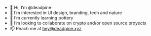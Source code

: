 - 👋 Hi, I’m @deadpine
- 👀 I’m interested in UI design, branding, tech and nature
- 🌱 I’m currently learning pottery
- 💞️ I’m looking to collaborate on crypto and/or open source proyects
- 📫 Reach me at hey@deadpine.xyz

<!---
deadpine/deadpine is a ✨ special ✨ repository because its `README.md` (this file) appears on your GitHub profile.
You can click the Preview link to take a look at your changes.
--->
